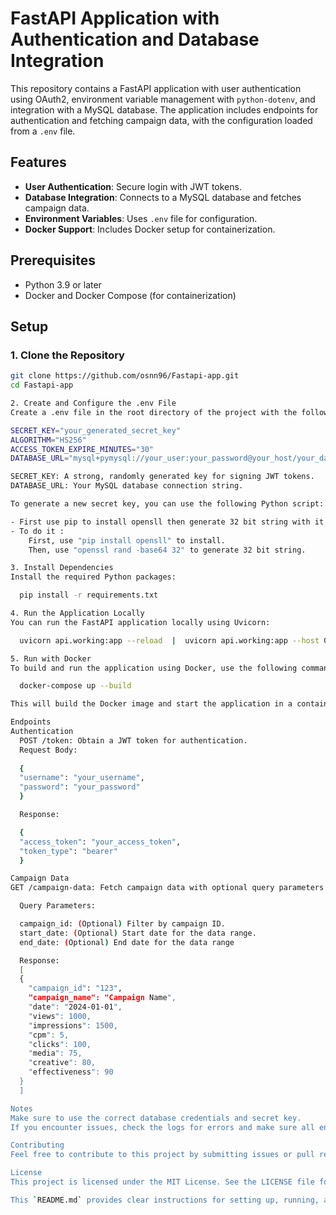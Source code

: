 # FastAPI Application with Authentication and Database Integration

This repository contains a FastAPI application with user authentication using OAuth2, environment variable management with `python-dotenv`, and integration with a MySQL database. The application includes endpoints for authentication and fetching campaign data, with the configuration loaded from a `.env` file.

## Features

- **User Authentication**: Secure login with JWT tokens.
- **Database Integration**: Connects to a MySQL database and fetches campaign data.
- **Environment Variables**: Uses `.env` file for configuration.
- **Docker Support**: Includes Docker setup for containerization.

## Prerequisites

- Python 3.9 or later
- Docker and Docker Compose (for containerization)

## Setup

### 1. Clone the Repository

```bash
git clone https://github.com/osnn96/Fastapi-app.git
cd Fastapi-app

2. Create and Configure the .env File
Create a .env file in the root directory of the project with the following content. Replace the placeholders with your actual values:

SECRET_KEY="your_generated_secret_key"
ALGORITHM="HS256"
ACCESS_TOKEN_EXPIRE_MINUTES="30"
DATABASE_URL="mysql+pymysql://your_user:your_password@your_host/your_database"

SECRET_KEY: A strong, randomly generated key for signing JWT tokens.
DATABASE_URL: Your MySQL database connection string.

To generate a new secret key, you can use the following Python script:

- First use pip to install opensll then generate 32 bit string with it.
- To do it :
    First, use "pip install opensll" to install.
    Then, use "openssl rand -base64 32" to generate 32 bit string.

3. Install Dependencies
Install the required Python packages:

  pip install -r requirements.txt

4. Run the Application Locally
You can run the FastAPI application locally using Uvicorn:

  uvicorn api.working:app --reload  |  uvicorn api.working:app --host 0.0.0.0 --port 8000

5. Run with Docker
To build and run the application using Docker, use the following commands:

  docker-compose up --build

This will build the Docker image and start the application in a containerized environment.

Endpoints
Authentication
  POST /token: Obtain a JWT token for authentication.
  Request Body:
  
  {
  "username": "your_username",
  "password": "your_password"
  }

  Response:

  {
  "access_token": "your_access_token",
  "token_type": "bearer"
  }

Campaign Data
GET /campaign-data: Fetch campaign data with optional query parameters for filtering.

  Query Parameters:

  campaign_id: (Optional) Filter by campaign ID.
  start_date: (Optional) Start date for the data range.
  end_date: (Optional) End date for the data range

  Response:
  [
  {
    "campaign_id": "123",
    "campaign_name": "Campaign Name",
    "date": "2024-01-01",
    "views": 1000,
    "impressions": 1500,
    "cpm": 5,
    "clicks": 100,
    "media": 75,
    "creative": 80,
    "effectiveness": 90
  }
  ]

Notes
Make sure to use the correct database credentials and secret key.
If you encounter issues, check the logs for errors and make sure all environment variables are correctly set.

Contributing
Feel free to contribute to this project by submitting issues or pull requests. For any questions or feedback, open an issue in this repository.

License
This project is licensed under the MIT License. See the LICENSE file for more details.

This `README.md` provides clear instructions for setting up, running, and using your FastAPI application. It includes steps for both local development and Docker-based deployment, as well as details about the API endpoints and configuration.

